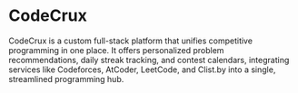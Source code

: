 # CodeCrux
CodeCrux is a custom full-stack platform that unifies competitive programming in one place. It offers personalized problem recommendations, daily streak tracking, and contest calendars, integrating services like Codeforces, AtCoder, LeetCode, and Clist.by into a single, streamlined programming hub.
